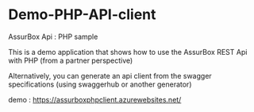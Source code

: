# Demo-PHP-API-client
AssurBox Api : PHP sample

This is a demo application that shows how to use the AssurBox REST Api with PHP (from a partner perspective)

Alternatively, you can generate an api client from the swagger specifications (using swaggerhub or another generator)

demo :
https://assurboxphpclient.azurewebsites.net/
